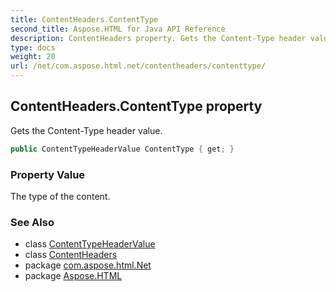 ```yaml
---
title: ContentHeaders.ContentType
second_title: Aspose.HTML for Java API Reference
description: ContentHeaders property. Gets the Content-Type header value
type: docs
weight: 20
url: /net/com.aspose.html.net/contentheaders/contenttype/
---
```

## ContentHeaders.ContentType property

Gets the Content-Type header value.

```java
public ContentTypeHeaderValue ContentType { get; }
```

### Property Value

The type of the content.

### See Also

* class [ContentTypeHeaderValue](../../../com.aspose.html.net.headers/contenttypeheadervalue/)
* class [ContentHeaders](../)
* package [com.aspose.html.Net](../../contentheaders/)
* package [Aspose.HTML](../../../)
